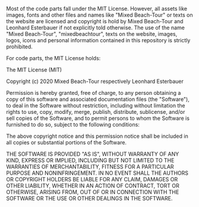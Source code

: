 Most of the code parts fall under the MIT License.
However, all assets like images, fonts and other files
and names like "Mixed Beach-Tour" or texts on the website are licensed and copyright is hold by
Mixed Beach-Tour and Leonhard Esterbauer if not explicitly told otherwise.
The use of the name "Mixed Beach-Tour", "mixedbeachtour", texts on the website, images,
logos, icons and personal information contained in this repository is strictly prohibited.

For code parts, the MIT License holds:

The MIT License (MIT)

Copyright (c) 2020 Mixed Beach-Tour respectively Leonhard Esterbauer

Permission is hereby granted, free of charge, to any person obtaining a copy
of this software and associated documentation files (the "Software"), to deal
in the Software without restriction, including without limitation the rights
to use, copy, modify, merge, publish, distribute, sublicense, and/or sell
copies of the Software, and to permit persons to whom the Software is
furnished to do so, subject to the following conditions:

The above copyright notice and this permission notice shall be included in all
copies or substantial portions of the Software.

THE SOFTWARE IS PROVIDED "AS IS", WITHOUT WARRANTY OF ANY KIND, EXPRESS OR
IMPLIED, INCLUDING BUT NOT LIMITED TO THE WARRANTIES OF MERCHANTABILITY,
FITNESS FOR A PARTICULAR PURPOSE AND NONINFRINGEMENT. IN NO EVENT SHALL THE
AUTHORS OR COPYRIGHT HOLDERS BE LIABLE FOR ANY CLAIM, DAMAGES OR OTHER
LIABILITY, WHETHER IN AN ACTION OF CONTRACT, TORT OR OTHERWISE, ARISING FROM,
OUT OF OR IN CONNECTION WITH THE SOFTWARE OR THE USE OR OTHER DEALINGS IN THE
SOFTWARE.
